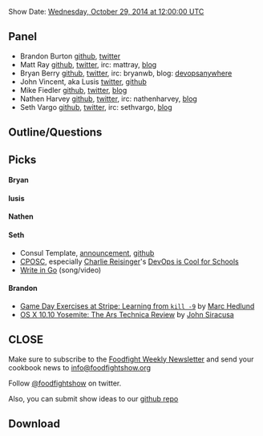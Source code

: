 Show Date:  [Wednesday, October 29, 2014 at 12:00:00 UTC](http://www.timeanddate.com/worldclock/fixedtime.html?msg=Food+Fight+Show+-+Consul+Template&iso=20141029T08&p1=419&ah=1)

Panel<a name="panel"></a>
-----

* Brandon Burton [github](http://github.com/solarce), [twitter](https://twitter.com/solarce)
* Matt Ray [github](http://github.com/mattray), [twitter](http://twitter.com/mattray), irc: mattray, [blog](http://www.leastresistance.net/)
* Bryan Berry [github](http://github.com/bryanwb), [twitter](http://twitter.com/bryanwb), irc: bryanwb, blog: [devopsanywhere](http://devopsanywhere.blogspot.com)
* John Vincent, aka Lusis [twitter](https://twitter.com/#!/lusis), [github](https://github.com/lusis)
* Mike Fiedler [github](http://github.com/miketheman), [twitter](http://twitter.com/mikefiedler), [blog](http://www.miketheman.net)
* Nathen Harvey [github](http://github.com/nathenharvey), [twitter](http://twitter.com/nathenharvey), irc: nathenharvey, [blog](http://nathenharvey.com)
* Seth Vargo [github](https://github.com/sethvargo), [twitter](https:/twitter.com/sethvargo), irc: sethvargo, [blog](https://sethvargo.com)


Outline/Questions
-----------------



Picks<a name="picks"></a>
-----

#### Bryan  

#### lusis  

#### Nathen  

#### Seth
- Consul Template, [announcement](https://www.hashicorp.com/blog/introducing-consul-template.html), [github](https://github.com/hashicorp/consul-template)
- [CPOSC](http://cposc.org), especially [Charlie Reisinger](https://twitter.com/charlie3)'s [DevOps is Cool for Schools](http://lanyrd.com/2014/cposc/sdfpwm/)
- [Write in Go](https://www.youtube.com/watch?v=LJvEIjRBSDA) (song/video)

#### Brandon
- [Game Day Exercises at Stripe: 
Learning from `kill -9`](https://stripe.com/blog/game-day-exercises-at-stripe) by [Marc Hedlund](https://twitter.com/marcprecipice)
- [OS X 10.10 Yosemite: The Ars Technica Review](http://arstechnica.com/apple/2014/10/os-x-10-10/) by [John Siracusa ](https://twitter.com/Siracusa)

CLOSE
-----

Make sure to subscribe to the [Foodfight Weekly Newsletter](http://bit.ly/ffsmail) and send your cookbook
news to info@foodfightshow.org

Follow [@foodfightshow](http://twitter.com/foodfightshow) on twitter.

Also, you can submit show ideas to our [github repo](https://github.com/foodfight/showz)



Download
--------
